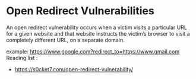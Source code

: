 Open Redirect Vulnerabilities
=============

An open redirect vulnerability occurs when a victim visits a particular URL for a given website and that website instructs the victim’s browser to visit a completely different URL, on a separate domain.

example: https://www.google.com?redirect_to=https://www.gmail.com
Reading list : 
 - https://s0cket7.com/open-redirect-vulnerability/
